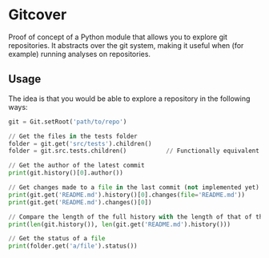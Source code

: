 # Gitcover

Proof of concept of a Python module that allows you to explore git repositories.
It abstracts over the git system, making it useful when (for example) running analyses on repositories.

## Usage
The idea is that you would be able to explore a repository in the following ways:

```python
git = Git.setRoot('path/to/repo')

// Get the files in the tests folder
folder = git.get('src/tests').children()
folder = git.src.tests.children()           // Functionally equivalent

// Get the author of the latest commit
print(git.history()[0].author())

// Get changes made to a file in the last commit (not implemented yet)
print(git.get('README.md').history()[0].changes(file='README.md'))
print(git.get('README.md').changes()[0])

// Compare the length of the full history with the length of that of the README file
print(len(git.history()), len(git.get('README.md').history()))

// Get the status of a file
print(folder.get('a/file').status())
```
